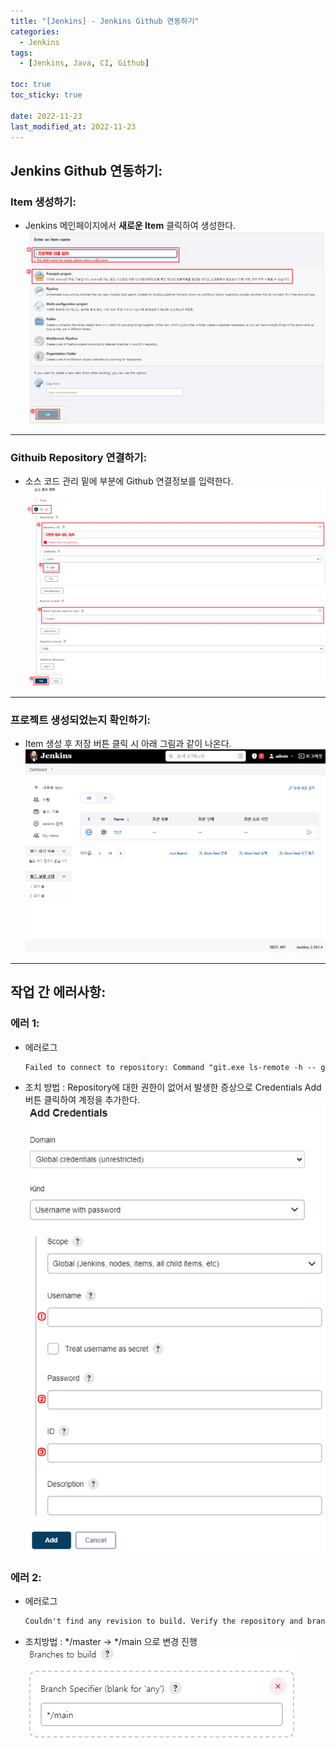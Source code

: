 ```yaml
---
title: "[Jenkins] - Jenkins Github 연동하기"
categories:
  - Jenkins
tags:
  - [Jenkins, Java, CI, Github]

toc: true
toc_sticky: true

date: 2022-11-23
last_modified_at: 2022-11-23
---
```


## Jenkins Github 연동하기:
### Item 생성하기:
- Jenkins 메인페이지에서 **새로운 Item** 클릭하여 생성한다.
[![텍스트](/assets/images/Jenkins/Item%20%EC%83%9D%EC%84%B1%ED%99%94%EB%A9%B4.PNG)](/assets/images/Jenkins/Item%20%EC%83%9D%EC%84%B1%ED%99%94%EB%A9%B4.PNG)

* * *

### Githuib Repository 연결하기:
- 소스 코드 관리 밑에 부분에 Github 연결정보를 입력한다.
[![텍스트](/assets/images/Jenkins/git%20%EC%97%B0%EA%B2%B0%ED%99%94%EB%A9%B4.PNG)](/assets/images/Jenkins/git%20%EC%97%B0%EA%B2%B0%ED%99%94%EB%A9%B4.PNG)

* * *

### 프로젝트 생성되었는지 확인하기:
- Item 생성 후 저장 버튼 클릭 시 아래 그림과 같이 나온다.
[![텍스트](/assets/images/Jenkins/%EC%A0%A0%ED%82%A8%EC%8A%A4%20%ED%94%84%EB%A1%9C%EC%A0%9D%ED%8A%B8%20%ED%99%94%EB%A9%B4.PNG)](/assets/images/Jenkins/%EC%A0%A0%ED%82%A8%EC%8A%A4%20%ED%94%84%EB%A1%9C%EC%A0%9D%ED%8A%B8%20%ED%99%94%EB%A9%B4.PNG)

* * *

## 작업 간 에러사항:
### 에러 1:
- 에러로그
  ```html
  Failed to connect to repository: Command "git.exe ls-remote -h -- git@..." returned status code 128: stdout: stderr: Host key verification failed. fatal: Could not read from remote repository. Please make sure you have the correct access rights and the repository exists.
  ```
- 조치 방법 : Repository에 대한 권한이 없어서 발생한 증상으로 Credentials Add 버튼 클릭하여 계정을 추가한다.
[![텍스트](/assets/images/jenkins/Credentials%20Add%20%EA%B3%84%EC%A0%95%20%EC%B6%94%EA%B0%80.PNG)](/assets/images/jenkins/Credentials%20Add%20%EA%B3%84%EC%A0%95%20%EC%B6%94%EA%B0%80.PNG)

### 에러 2:
- 에러로그
  ```html
  Couldn't find any revision to build. Verify the repository and branch configuration for this job.
  ```
- 조치방법 : */master -> */main 으로 변경 진행
[![텍스트](/assets/images/Jenkins/github%20%EB%B8%8C%EB%9E%9C%EC%B9%98%20%EC%97%90%EB%9F%AC.PNG)](/assets/images/Jenkins/github%20%EB%B8%8C%EB%9E%9C%EC%B9%98%20%EC%97%90%EB%9F%AC.PNG)

